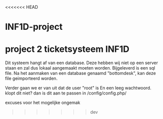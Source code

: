 <<<<<<< HEAD
# INF1D-project
project 2 ticketsysteem INF1D
=======
Dit systeem hangt af van een database.
Deze hebben wij niet op een server staan
en zal dus lokaal aangemaakt moeten worden.
Bijgeleverd is een sql file.
Na het aanmaken van een database genaamd "bottomdesk",
kan deze file geimporteerd worden.

Verder gaan we er van uit dat de user "root" is
En een leeg wachtwoord. klopt dit niet?
dan is dit aan te passen in /config/config.php/

excuses voor het mogelijke ongemak
>>>>>>> dev
